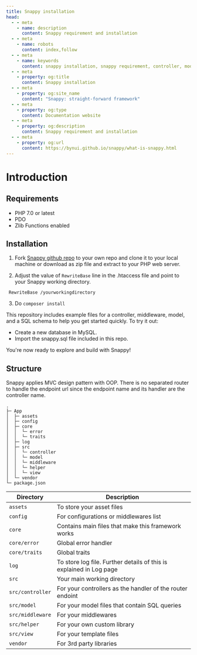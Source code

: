 ```yaml
---
title: Snappy installation
head:
  - - meta
    - name: description
      content: Snappy requirement and installation
  - - meta
    - name: robots
      content: index,follow
  - - meta
    - name: keywords
      content: snappy installation, snappy requirement, controller, model, middleware, php api framework
  - - meta
    - property: og:title
      content: Snappy installation
  - - meta
    - property: og:site_name
      content: "Snappy: straight-forward framework"
  - - meta
    - property: og:type
      content: Documentation website
  - - meta
    - property: og:description
      content: Snappy requirement and installation
  - - meta
    - property: og:url
      content: https://bynui.github.io/snappy/what-is-snappy.html
---
```


# Introduction

## Requirements

- PHP 7.0 or latest
- PDO
- Zlib Functions enabled

## Installation

1. Fork [Snappy github repo](https://github.com/bynui/snappy) to your own repo and clone it to your local machine or download as zip file and extract to your PHP web server.

2. Adjust the value of `RewriteBase` line in the .htaccess file and point to your Snappy working directory.

```
 RewriteBase /yourworkingdirectory
```

3. Do `composer install`

This repository includes example files for a controller, middleware, model, and a SQL schema to help you get started quickly.
To try it out:

- Create a new database in MySQL.
- Import the snappy.sql file included in this repo.

You're now ready to explore and build with Snappy!

## Structure

Snappy applies MVC design pattern with OOP. There is no separated router to handle the endpoint url since the endpoint name and its handler are the controller name.

```
.
├─ App
│  ├─ assets
│  ├─ config
│  ├─ core
│  │  └─ error
│  │  └─ traits
│  ├─ log
│  ├─ src
│  │  └─ controller
│  │  └─ model
│  │  └─ middleware
│  │  └─ helper
│  │  └─ view
│  └─ vendor
└─ package.json

```

| Directory        | Description                                                         |
| ---------------- | ------------------------------------------------------------------- |
| `assets`         | To store your asset files                                           |
| `config`         | For configurations or middlewares list                              |
| `core`           | Contains main files that make this framework works                  |
| `core/error`     | Global error handler                                                |
| `core/traits`    | Global traits                                                       |
| `log`            | To store log file. Further details of this is explained in Log page |
| `src`            | Your main working directory                                         |
| `src/controller` | For your controllers as the handler of the router endoint           |
| `src/model`      | For your model files that contain SQL queries                       |
| `src/middleware` | For your middlewares                                                |
| `src/helper`     | For your own custom library                                         |
| `src/view`       | For your template files                                             |
| `vendor`         | For 3rd party libraries                                             |
